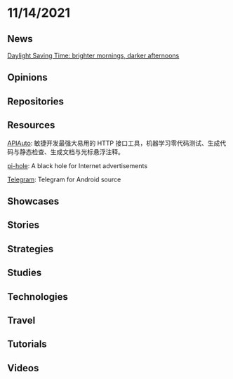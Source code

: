 # 11/14/2021

## News
[Daylight Saving Time: brighter mornings, darker afternoons](https://www.upi.com/Top_News/US/2021/11/06/brighter-mornings-darker-afternoon-daylight-saving-time-ends-sunday/1791636236548/)

## Opinions

## Repositories

## Resources
[APIAuto](https://github.com/TommyLemon/APIAuto): 敏捷开发最强大易用的 HTTP 接口工具，机器学习零代码测试、生成代码与静态检查、生成文档与光标悬浮注释。

[pi-hole](https://github.com/pi-hole/pi-hole): A black hole for Internet advertisements

[Telegram](https://github.com/DrKLO/Telegram): Telegram for Android source

## Showcases


## Stories


## Strategies


## Studies

## Technologies

## Travel

## Tutorials

## Videos
